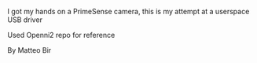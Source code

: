 I got my hands on a PrimeSense camera, this is my attempt at a userspace USB driver

Used Openni2 repo for reference

By Matteo Bir